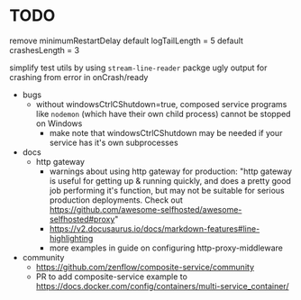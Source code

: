# TODO

remove minimumRestartDelay
default logTailLength = 5
default crashesLength = 3

simplify test utils by using `stream-line-reader` packge
ugly output for crashing from error in onCrash/ready

- bugs
    - without windowsCtrlCShutdown=true, composed service programs like `nodemon` (which have their own child process) cannot be stopped on Windows
      - make note that windowsCtrlCShutdown may be needed if your service has it's own subprocesses
- docs
    - http gateway
        - warnings about using http gateway for production:
        "http gateway is useful for getting up & running quickly,
        and does a pretty good job performing it's function,
        but may not be suitable for serious production deployments.
        Check out https://github.com/awesome-selfhosted/awesome-selfhosted#proxy"
        - https://v2.docusaurus.io/docs/markdown-features#line-highlighting
        - more examples in guide on configuring http-proxy-middleware
- community
    - https://github.com/zenflow/composite-service/community
    - PR to add composite-service example to https://docs.docker.com/config/containers/multi-service_container/
